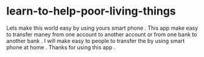 # learn-to-help-poor-living-things
Lets make this world easy by using yours smart phone . This app make easy to transfer maney from one account to another account or from one bank to another bank .  I  will make easy to people to transfer the by using smart phone at home . Thanks for using this app .  
